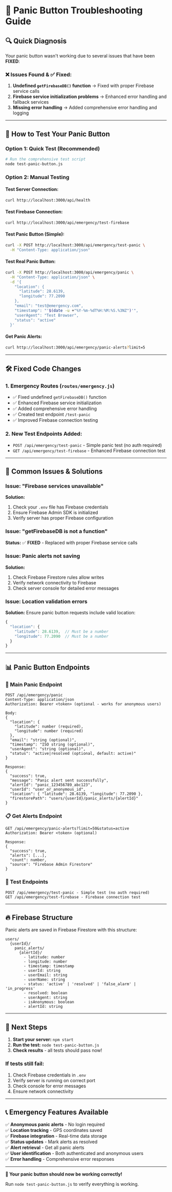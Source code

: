 # 🚨 Panic Button Troubleshooting Guide

## 🔍 Quick Diagnosis

Your panic button wasn't working due to several issues that have been **FIXED**:

### ❌ Issues Found & ✅ Fixed:
1. **Undefined `getFirebaseDB()` function** → Fixed with proper Firebase service calls
2. **Firebase service initialization problems** → Enhanced error handling and fallback services
3. **Missing error handling** → Added comprehensive error handling and logging

---

## 🚀 How to Test Your Panic Button

### Option 1: Quick Test (Recommended)
```bash
# Run the comprehensive test script
node test-panic-button.js
```

### Option 2: Manual Testing

#### Test Server Connection:
```bash
curl http://localhost:3000/api/health
```

#### Test Firebase Connection:
```bash
curl http://localhost:3000/api/emergency/test-firebase
```

#### Test Panic Button (Simple):
```bash
curl -X POST http://localhost:3000/api/emergency/test-panic \
  -H "Content-Type: application/json"
```

#### Test Real Panic Button:
```bash
curl -X POST http://localhost:3000/api/emergency/panic \
  -H "Content-Type: application/json" \
  -d '{
    "location": {
      "latitude": 28.6139,
      "longitude": 77.2090
    },
    "email": "test@emergency.com",
    "timestamp": "'$(date -u +"%Y-%m-%dT%H:%M:%S.%3NZ")'",
    "userAgent": "Test Browser",
    "status": "active"
  }'
```

#### Get Panic Alerts:
```bash
curl http://localhost:3000/api/emergency/panic-alerts?limit=5
```

---

## 🛠️ Fixed Code Changes

### 1. Emergency Routes (`routes/emergency.js`)
- ✅ Fixed undefined `getFirebaseDB()` function 
- ✅ Enhanced Firebase service initialization
- ✅ Added comprehensive error handling
- ✅ Created test endpoint `/test-panic`
- ✅ Improved Firebase connection testing

### 2. New Test Endpoints Added:
- `POST /api/emergency/test-panic` - Simple panic test (no auth required)
- `GET /api/emergency/test-firebase` - Enhanced Firebase connection test

---

## 🔧 Common Issues & Solutions

### Issue: "Firebase services unavailable"
**Solution:**
1. Check your `.env` file has Firebase credentials
2. Ensure Firebase Admin SDK is initialized
3. Verify server has proper Firebase configuration

### Issue: "getFirebaseDB is not a function"
**Status:** ✅ **FIXED** - Replaced with proper Firebase service calls

### Issue: Panic alerts not saving
**Solution:**
1. Check Firebase Firestore rules allow writes
2. Verify network connectivity to Firebase
3. Check server console for detailed error messages

### Issue: Location validation errors
**Solution:**
Ensure panic button requests include valid location:
```javascript
{
  "location": {
    "latitude": 28.6139,  // Must be a number
    "longitude": 77.2090  // Must be a number
  }
}
```

---

## 📊 Panic Button Endpoints

### 🚨 Main Panic Endpoint
```
POST /api/emergency/panic
Content-Type: application/json
Authorization: Bearer <token> (optional - works for anonymous users)

Body:
{
  "location": {
    "latitude": number (required),
    "longitude": number (required)
  },
  "email": "string (optional)",
  "timestamp": "ISO string (optional)",
  "userAgent": "string (optional)",
  "status": "active|resolved (optional, default: active)"
}

Response:
{
  "success": true,
  "message": "Panic alert sent successfully",
  "alertId": "panic_123456789_abc123",
  "userId": "user_or_anonymous_id",
  "location": { "latitude": 28.6139, "longitude": 77.2090 },
  "firestorePath": "users/{userId}/panic_alerts/{alertId}"
}
```

### 📋 Get Alerts Endpoint
```
GET /api/emergency/panic-alerts?limit=50&status=active
Authorization: Bearer <token> (optional)

Response:
{
  "success": true,
  "alerts": [...],
  "count": number,
  "source": "Firebase Admin Firestore"
}
```

### 🧪 Test Endpoints
```
POST /api/emergency/test-panic - Simple test (no auth required)
GET /api/emergency/test-firebase - Firebase connection test
```

---

## 🔥 Firebase Structure

Panic alerts are saved in Firebase Firestore with this structure:
```
users/
  {userId}/
    panic_alerts/
      {alertId}/
        - latitude: number
        - longitude: number
        - timestamp: timestamp
        - userId: string
        - userEmail: string
        - userName: string
        - status: 'active' | 'resolved' | 'false_alarm' | 'in_progress'
        - resolved: boolean
        - userAgent: string
        - isAnonymous: boolean
        - alertId: string
```

---

## 🎯 Next Steps

1. **Start your server:** `npm start`
2. **Run the test:** `node test-panic-button.js`
3. **Check results** - all tests should pass now!

### If tests still fail:
1. Check Firebase credentials in `.env`
2. Verify server is running on correct port
3. Check console for error messages
4. Ensure network connectivity

---

## 📞 Emergency Features Available

✅ **Anonymous panic alerts** - No login required  
✅ **Location tracking** - GPS coordinates saved  
✅ **Firebase integration** - Real-time data storage  
✅ **Status updates** - Mark alerts as resolved  
✅ **Alert retrieval** - Get all panic alerts  
✅ **User identification** - Both authenticated and anonymous users  
✅ **Error handling** - Comprehensive error responses  

---

**🚨 Your panic button should now be working correctly!**

Run `node test-panic-button.js` to verify everything is working.